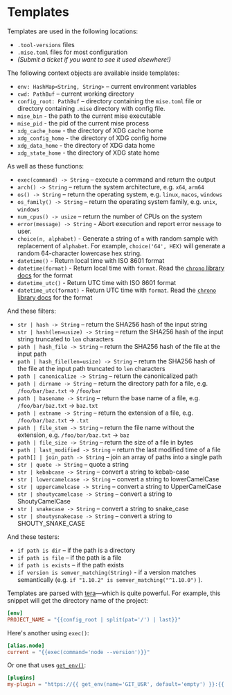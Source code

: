 # Templates

Templates are used in the following locations:

- `.tool-versions` files
- `.mise.toml` files for most configuration
- _(Submit a ticket if you want to see it used elsewhere!)_

The following context objects are available inside templates:

- `env: HashMap<String, String>` – current environment variables
- `cwd: PathBuf` – current working directory
- `config_root: PathBuf` – directory containing the `mise.toml` file or directory containing
  `.mise` directory with config file.
- `mise_bin` - the path to the current mise executable
- `mise_pid` - the pid of the current mise process
- `xdg_cache_home` - the directory of XDG cache home
- `xdg_config_home` - the directory of XDG config home
- `xdg_data_home` - the directory of XDG data home
- `xdg_state_home` - the directory of XDG state home

As well as these functions:

- `exec(command) -> String` – execute a command and return the output
- `arch() -> String` – return the system architecture, e.g. `x64`, `arm64`
- `os() -> String` – return the operating system, e.g. `linux`, `macos`, `windows`
- `os_family() -> String` – return the operating system family, e.g. `unix`, `windows`
- `num_cpus() -> usize` – return the number of CPUs on the system
- `error(message) -> String` - Abort execution and report error `message` to user.
- `choice(n, alphabet)` - Generate a string of `n` with random sample with replacement
  of `alphabet`. For example, `choice('64', HEX)` will generate a random
  64-character lowercase hex string.
- `datetime()` - Return local time with ISO 8601 format
- `datetime(format)` - Return local time with `format`. Read the
  [`chrono` library docs](https://docs.rs/chrono/latest/chrono/format/strftime/index.html)
  for the format
- `datetime_utc()` - Return UTC time with ISO 8601 format
- `datetime_utc(format)` - Return UTC time with `format`. Read the
  [`chrono` library docs](https://docs.rs/chrono/latest/chrono/format/strftime/index.html)
  for the format

And these filters:

- `str | hash -> String` – return the SHA256 hash of the input string
- `str | hash(len=usize) -> String` – return the SHA256 hash of the input string truncated to `len`
  characters
- `path | hash_file -> String` – return the SHA256 hash of the file at the input path
- `path | hash_file(len=usize) -> String` – return the SHA256 hash of the file at the input path
  truncated to `len` characters
- `path | canonicalize -> String` – return the canonicalized path
- `path | dirname -> String` – return the directory path for a file, e.g. `/foo/bar/baz.txt` ->
  `/foo/bar`
- `path | basename -> String` – return the base name of a file, e.g. `/foo/bar/baz.txt` -> `baz.txt`
- `path | extname -> String` – return the extension of a file, e.g. `/foo/bar/baz.txt` -> `.txt`
- `path | file_stem -> String` – return the file name without the extension, e.g.
  `/foo/bar/baz.txt` -> `baz`
- `path | file_size -> String` – return the size of a file in bytes
- `path | last_modified -> String` – return the last modified time of a file
- `path[] | join_path -> String` – join an array of paths into a single path
- `str | quote -> String` – quote a string
- `str | kebabcase -> String` – convert a string to kebab-case
- `str | lowercamelcase -> String` – convert a string to lowerCamelCase
- `str | uppercamelcase -> String` – convert a string to UpperCamelCase
- `str | shoutycamelcase -> String` – convert a string to ShoutyCamelCase
- `str | snakecase -> String` – convert a string to snake_case
- `str | shoutysnakecase -> String` – convert a string to SHOUTY_SNAKE_CASE

And these testers:

- `if path is dir` – if the path is a directory
- `if path is file` – if the path is a file
- `if path is exists` – if the path exists
- `if version is semver_matching(String)` - if a version matches semantically (e.g. `if "1.10.2" is semver_matching("^1.10.0")` ).

Templates are parsed with [tera](https://keats.github.io/tera/docs/)—which is quite powerful. For
example, this snippet will get the directory name of the project:

```toml
[env]
PROJECT_NAME = "{{config_root | split(pat='/') | last}}"
```

Here's another using `exec()`:

```toml
[alias.node]
current = "{{exec(command='node --version')}}"
```

Or one that uses [`get_env()`](https://keats.github.io/tera/docs/#get-env):

```toml
[plugins]
my-plugin = "https://{{ get_env(name='GIT_USR', default='empty') }}:{{ get_env(name='GIT_PWD', default='empty') }}@github.com/foo/my-plugin.git"
```
